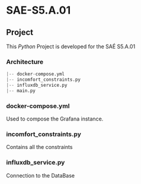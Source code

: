 # SAE-S5.A.01

## Project
This *Python* Project is developed for the SAÉ S5.A.01

### Architecture

```python
|-- docker-compose.yml
|-- incomfort_constraints.py
|-- influxdb_service.py
|-- main.py
```

### docker-compose.yml
Used to compose the Grafana instance.

### incomfort_constraints.py
Contains all the constraints

### influxdb_service.py
Connection to the DataBase
